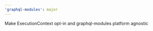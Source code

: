 ```yaml
---
'graphql-modules': major
---
```


Make ExecutionContext opt-in and graphql-modules platform agnostic

